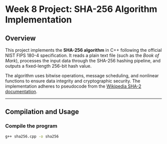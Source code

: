 # Week 8 Project: SHA-256 Algorithm Implementation

## Overview
This project implements the **SHA-256 algorithm** in C++ following the official NIST FIPS 180-4 specification. It reads a plain text file (such as the *Book of Mark*), processes the input data through the SHA-256 hashing pipeline, and outputs a fixed-length 256-bit hash value.

The algorithm uses bitwise operations, message scheduling, and nonlinear functions to ensure data integrity and cryptographic security. The implementation adheres to pseudocode from the [Wikipedia SHA-2 documentation](https://en.wikipedia.org/wiki/SHA-2).

---

## Compilation and Usage
### **Compile the program**
```bash
g++ sha256.cpp -o sha256
